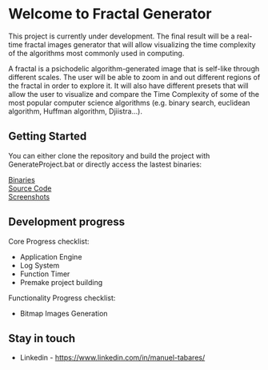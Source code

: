 # Welcome to Fractal Generator

This project is currently under development. The final result will be a real-time fractal images generator that will allow visualizing the time complexity of the algorithms most commonly used in computing.

A fractal is a psichodelic algorithm-generated image that is self-like through different scales. The user will be able to zoom in and out different regions of the fractal in order to explore it. It will also have different presets that will allow the user to visualize and compare the Time Complexity of some of the most popular computer science algorithms (e.g. binary search, euclidean algorithm, Huffman algorithm, Djiistra...).

## Getting Started

You can either clone the repository and build the project with GenerateProject.bat or directly access the lastest binaries:<br/>

[Binaries](https://github.com/ManuCanedo/fractal-generator/tree/master/bin)  
[Source Code](https://github.com/ManuCanedo/fractal-generator/tree/master/src)   
[Screenshots](https://github.com/ManuCanedo/fractal-generator/tree/master/media/screenshots) 

## Development progress

Core Progress checklist:
+ Application Engine 
+ Log System
+ Function Timer
+ Premake project building

Functionality Progress checklist:
+ Bitmap Images Generation

## Stay in touch

+ Linkedin - https://www.linkedin.com/in/manuel-tabares/